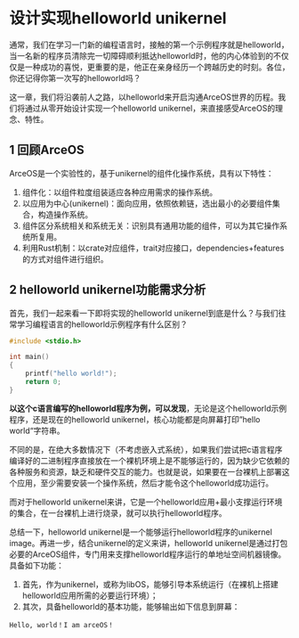# 设计实现helloworld unikernel

通常，我们在学习一门新的编程语言时，接触的第一个示例程序就是helloworld，当一名新的程序员清除完一切障碍顺利抵达helloworld时，他的内心体验到的不仅仅是一种成功的喜悦，更重要的是，他正在亲身经历一个跨越历史的时刻。各位，你还记得你第一次写的helloworld吗？

这一章，我们将沿袭前人之路，以helloworld来开启沟通ArceOS世界的历程。我们将通过从零开始设计实现一个helloworld unikernel，来直接感受ArceOS的理念、特性。

## 1 回顾ArceOS

ArceOS是一个实验性的，基于unikernel的组件化操作系统，具有以下特性：

1. 组件化：以组件粒度组装适应各种应用需求的操作系统。
2. 以应用为中心(unikernel)：面向应用，依照依赖链，选出最小的必要组件集合，构造操作系统。
3. 组件区分系统相关和系统无关：识别具有通用功能的组件，可以为其它操作系统所复用。
4. 利用Rust机制：以crate对应组件，trait对应接口，dependencies+features的方式对组件进行组织。

## 2  helloworld unikernel功能需求分析

首先，我们一起来看一下即将实现的helloworld unikernel到底是什么？与我们往常学习编程语言的helloworld示例程序有什么区别？

```c
#include <stdio.h>

int main()
{
	printf("hello world!");
    return 0;
}
```

**以这个c语言编写的helloworld程序为例，可以发现**，无论是这个helloworld示例程序，还是现在的helloworld unikernel，核心功能都是向屏幕打印”hello world“字符串。

不同的是，在绝大多数情况下（不考虑嵌入式系统），如果我们尝试把c语言程序编译好的二进制程序直接放在一个裸机环境上是不能够运行的，因为缺少它依赖的各种服务和资源，缺乏和硬件交互的能力。也就是说，如果要在一台裸机上部署这个应用，至少需要安装一个操作系统，然后才能令这个helloworld成功运行。

而对于helloworld unikernel来讲，它是一个helloworld应用+最小支撑运行环境的集合，在一台裸机上进行烧录，就可以执行helloworld程序。

总结一下，helloworld unikernel是一个能够运行helloworld程序的unikernel image。再进一步，结合unikernel的定义来讲，helloworld unikernel是通过打包必要的ArceOS组件，专门用来支撑helloworld程序运行的单地址空间机器镜像。具备如下功能：

1. 首先，作为unikernel，或称为libOS，能够引导本系统运行（在裸机上搭建helloworld应用所需的必要运行环境）；
2. 其次，具备helloworld的基本功能，能够输出如下信息到屏幕：

`Hello, world！I am arceOS！`